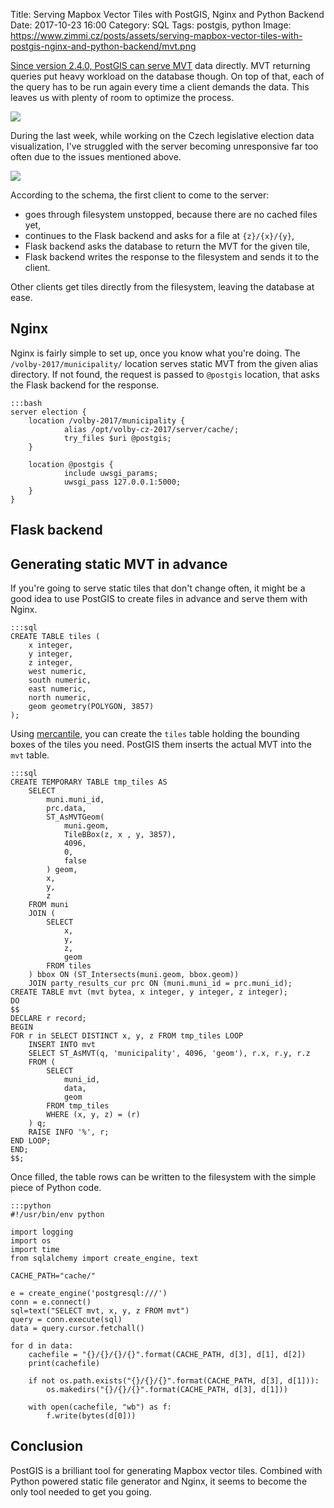 Title: Serving Mapbox Vector Tiles with PostGIS, Nginx and Python Backend
Date: 2017-10-23 16:00
Category: SQL
Tags: postgis, python
Image: https://www.zimmi.cz/posts/assets/serving-mapbox-vector-tiles-with-postgis-nginx-and-python-backend/mvt.png

[Since version 2.4.0, PostGIS can serve MVT]({filename}/2017/postgis-as-a-mapbox-vector-tiles-generator.md) data directly. MVT returning queries put heavy workload on the database though. On top of that, each of the query has to be run again every time a client demands the data. This leaves us with plenty of room to optimize the process.

<div class="text-center"><img src="{static}/assets/serving-mapbox-vector-tiles-with-postgis-nginx-and-python-backend/election.gif"/></div>


During the last week, while working on the Czech legislative election data visualization, I've struggled with the server becoming unresponsive far too often due to the issues mentioned above.

<div class="text-center"><img src="{static}/assets/serving-mapbox-vector-tiles-with-postgis-nginx-and-python-backend/schema.png"/></div>

According to the schema, the first client to come to the server:

* goes through filesystem unstopped, because there are no cached files yet,
* continues to the Flask backend and asks for a file at `{z}/{x}/{y}`,
* Flask backend asks the database to return the MVT for the given tile,
* Flask backend writes the response to the filesystem and sends it to the client.

Other clients get tiles directly from the filesystem, leaving the database at ease.

## Nginx

Nginx is fairly simple to set up, once you know what you're doing. The `/volby-2017/municipality/` location serves static MVT from the given alias directory. If not found, the request is passed to `@postgis` location, that asks the Flask backend for the response.

    :::bash
    server election {
        location /volby-2017/municipality {
                alias /opt/volby-cz-2017/server/cache/;
                try_files $uri @postgis;
        }

        location @postgis {
                include uwsgi_params;
                uwsgi_pass 127.0.0.1:5000;
        }
    }

## Flask backend

<script src="https://gist.github.com/zimmicz/46485676e1cf3d6566f0aaa7f93f055b.js"></script>

## Generating static MVT in advance

If you're going to serve static tiles that don't change often, it might be a good idea to use PostGIS to create files in advance and serve them with Nginx.


    :::sql
    CREATE TABLE tiles (
        x integer,
        y integer,
        z integer,
        west numeric,
        south numeric,
        east numeric,
        north numeric,
        geom geometry(POLYGON, 3857)
    );

Using [mercantile](https://github.com/mapbox/mercantile), you can create the `tiles` table holding the bounding boxes of the tiles you need. PostGIS them inserts the actual MVT into the `mvt` table.

    :::sql
    CREATE TEMPORARY TABLE tmp_tiles AS
        SELECT
            muni.muni_id,
            prc.data,
            ST_AsMVTGeom(
                muni.geom,
                TileBBox(z, x , y, 3857),
                4096,
                0,
                false
            ) geom,
            x,
            y,
            z
        FROM muni
        JOIN (
            SELECT
                x,
                y,
                z,
                geom
            FROM tiles
        ) bbox ON (ST_Intersects(muni.geom, bbox.geom))
        JOIN party_results_cur prc ON (muni.muni_id = prc.muni_id);
    CREATE TABLE mvt (mvt bytea, x integer, y integer, z integer);
    DO
    $$
    DECLARE r record;
    BEGIN
    FOR r in SELECT DISTINCT x, y, z FROM tmp_tiles LOOP
        INSERT INTO mvt
        SELECT ST_AsMVT(q, 'municipality', 4096, 'geom'), r.x, r.y, r.z
        FROM (
            SELECT
                muni_id,
                data,
                geom
            FROM tmp_tiles
            WHERE (x, y, z) = (r)
        ) q;
        RAISE INFO '%', r;
    END LOOP;
    END;
    $$;

Once filled, the table rows can be written to the filesystem with the simple piece of Python code.

    :::python
    #!/usr/bin/env python

    import logging
    import os
    import time
    from sqlalchemy import create_engine, text

    CACHE_PATH="cache/"

    e = create_engine('postgresql:///')
    conn = e.connect()
    sql=text("SELECT mvt, x, y, z FROM mvt")
    query = conn.execute(sql)
    data = query.cursor.fetchall()

    for d in data:
        cachefile = "{}/{}/{}/{}".format(CACHE_PATH, d[3], d[1], d[2])
        print(cachefile)

        if not os.path.exists("{}/{}/{}".format(CACHE_PATH, d[3], d[1])):
            os.makedirs("{}/{}/{}".format(CACHE_PATH, d[3], d[1]))

        with open(cachefile, "wb") as f:
            f.write(bytes(d[0]))

## Conclusion

PostGIS is a brilliant tool for generating Mapbox vector tiles. Combined with Python powered static file generator and Nginx, it seems to become the only tool needed to get you going.
